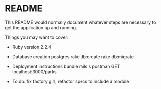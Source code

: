 # README

This README would normally document whatever steps are necessary to get the
application up and running.

Things you may want to cover:

* Ruby version 2.2.4

* Database creation postgres rake db:create rake db:migrate

* Deployment instructions bundle rails s postman GET localhost:3000/parks

* To do: fix factory girl, refactor specs to include a module
